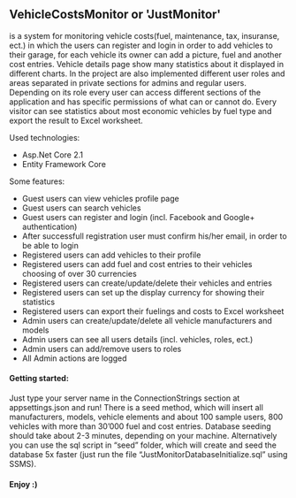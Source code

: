 ## VehicleCostsMonitor  or 'JustMonitor'
is a system for monitoring vehicle costs(fuel, maintenance, tax, insuranse, ect.) in which the users can register and login in order to add vehicles to their garage, for each vehicle its owner can add a picture, fuel and another cost entries. Vehicle details page show many statistics about it displayed in different charts. In the project are also implemented different user roles and areas separated in private sections for admins and regular users. Depending on its role every user can access different sections of the application and has
specific permissions of what can or cannot do. Every visitor can see statistics about most economic vehicles by fuel type and export the result to Excel worksheet.


Used technologies:
- Asp.Net Core 2.1
- Entity Framework Core

Some features:
- Guest users can view vehicles profile page
- Guest users can search vehicles
- Guest users can register and login (incl. Facebook and Google+ authentication)
- After successfull registration user must confirm his/her email, in order to be able to login
- Registered users can add vehicles to their profile
- Registered users can add fuel and cost entries to their vehicles choosing of over 30 currencies
- Registered users can create/update/delete their vehicles and entries
- Registered users can set up the display currency for showing their statistics
- Registered users can export their fuelings and costs to Excel worksheet
- Admin users can create/update/delete all vehicle manufacturers and models
- Admin users can see all users details (incl. vehicles, roles, ect.)
- Admin users can add/remove users to roles
- All Admin actions are logged

#### Getting started:
Just type your server name in the ConnectionStrings section at appsettings.json and run! There is a seed method, which will insert all manufacturers, models, vehicle elements and about 100 sample users, 800 vehicles with more than 30’000 fuel and cost entries. Database seeding should take about 2-3 minutes, depending on your machine. Alternatively you can use the sql script in “seed” folder, which will create and seed the database 5x faster (just run the file “JustMonitorDatabaseInitialize.sql” using SSMS).

#### Enjoy :)
